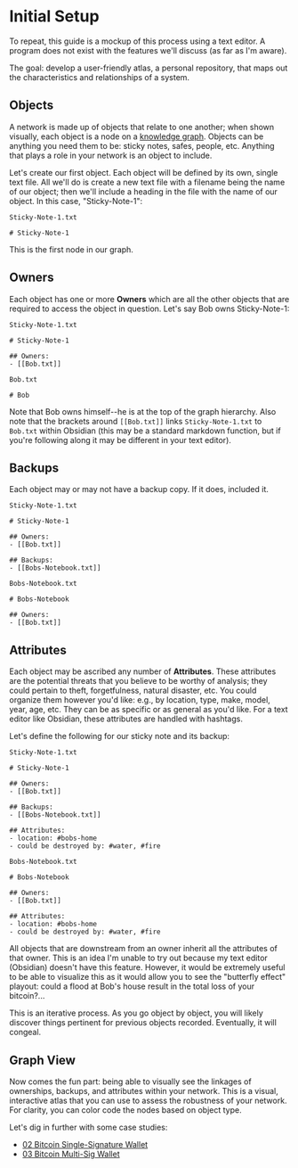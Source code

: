 # Initial Setup

To repeat, this guide is a mockup of this process using a text editor. A program does not exist with the features we'll discuss (as far as I'm aware).

The goal: develop a user-friendly atlas, a personal repository, that maps out the characteristics and relationships of a system.

## Objects
A network is made up of objects that relate to one another; when shown visually, each object is a node on a [knowledge graph](https://en.wikipedia.org/wiki/Knowledge_graph). Objects can be anything you need them to be: sticky notes, safes, people, etc. Anything that plays a role in your network is an object to include.

Let's create our first object. Each object will be defined by its own, single text file. All we'll do is create a new text file with a filename being the name of our object; then we'll include a heading in the file with the name of our object. In this case, "Sticky-Note-1":

```
Sticky-Note-1.txt

# Sticky-Note-1
```

This is the first node in our graph.

## Owners
Each object has one or more **Owners** which are all the other objects that are required to access the object in question. Let's say Bob owns Sticky-Note-1:

```
Sticky-Note-1.txt

# Sticky-Note-1

## Owners:
- [[Bob.txt]]
```
```
Bob.txt

# Bob
```
Note that Bob owns himself--he is at the top of the graph hierarchy. Also note that the brackets around `[[Bob.txt]]` links `Sticky-Note-1.txt` to `Bob.txt` within Obsidian (this may be a standard markdown function, but if you're following along it may be different in your text editor).


## Backups
Each object may or may not have a backup copy. If it does, included it.

```
Sticky-Note-1.txt

# Sticky-Note-1

## Owners:
- [[Bob.txt]]

## Backups:
- [[Bobs-Notebook.txt]]
```

```
Bobs-Notebook.txt

# Bobs-Notebook

## Owners:
- [[Bob.txt]]
```

## Attributes
Each object may be ascribed any number of **Attributes**. These attributes are the potential threats that you believe to be worthy of analysis; they could pertain to theft, forgetfulness, natural disaster, etc. You could organize them however you'd like: e.g., by location, type, make, model, year, age, etc. They can be as specific or as general as you'd like. For a text editor like Obsidian, these attributes are handled with hashtags.

Let's define the following for our sticky note and its backup:

```
Sticky-Note-1.txt

# Sticky-Note-1

## Owners:
- [[Bob.txt]]

## Backups:
- [[Bobs-Notebook.txt]]

## Attributes:
- location: #bobs-home
- could be destroyed by: #water, #fire
```

```
Bobs-Notebook.txt

# Bobs-Notebook

## Owners:
- [[Bob.txt]]

## Attributes:
- location: #bobs-home
- could be destroyed by: #water, #fire
```

All objects that are downstream from an owner inherit all the attributes of that owner. This is an idea I'm unable to try out because my text editor (Obsidian) doesn't have this feature. However, it would be extremely useful to be able to visualize this as it would allow you to see the "butterfly effect" playout: could a flood at Bob's house result in the total loss of your bitcoin?...

This is an iterative process. As you go object by object, you will likely discover things pertinent for previous objects recorded. Eventually, it will congeal.


## Graph View
Now comes the fun part: being able to visually see the linkages of ownerships, backups, and attributes within your network. This is a visual, interactive atlas that you can use to assess the robustness of your network. For clarity, you can color code the nodes based on object type.

Let's dig in further with some case studies:

- [02 Bitcoin Single-Signature Wallet](02-Case-Study-Bitcoin-Singlesig.md)
- [03 Bitcoin Multi-Sig Wallet](03-Case-Study-Bitcoin-Multisig.md)

